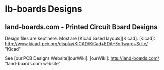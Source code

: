 lb-boards Designs
=================

land-boards.com - Printed Circuit Board Designs
-----------------------------------------------

Design files are kept here. Most are [Kicad based layouts][Kicad].
[Kicad]: http://www.kicad-pcb.org/display/KICAD/KiCad+EDA+Software+Suite/ "Kicad"

See [our PCB Designs Website][ourWiki].
[ourWiki]: http://land-boards.com/ "land-boards.com website"

